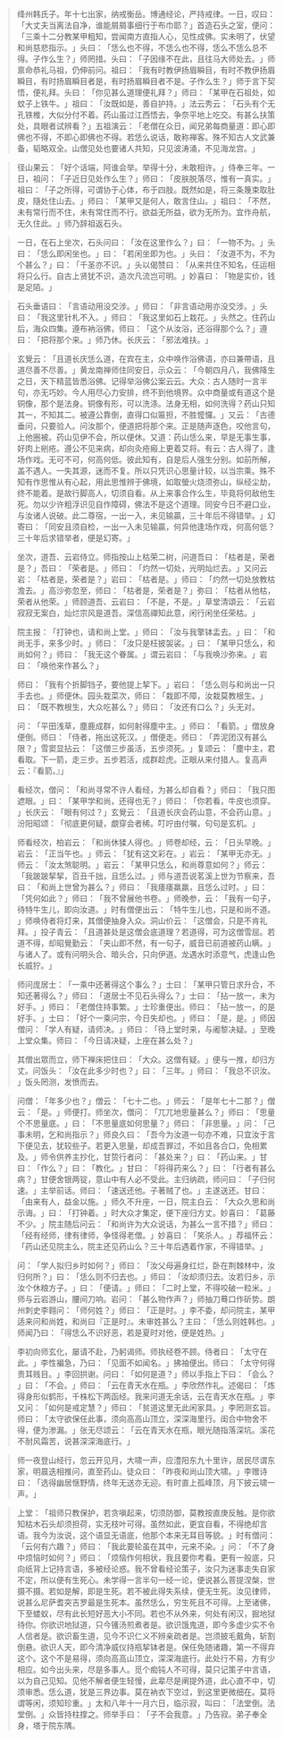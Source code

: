 > 绛州韩氏子。年十七出家，纳戒衡岳。博通经论，严持戒律。一日，叹曰：​「大丈夫当离法自净，谁能屑屑事细行于布巾耶？​」首造石头之室，便问：​「三乘十二分教某甲粗知，尝闻南方直指人心，见性成佛。实未明了，伏望和尚慈悲指示。​」头曰：​「恁么也不得，不恁么也不得，恁么不恁么总不得。子作么生？​」师罔措。头曰：​「子因缘不在此，且往马大师处去。​」师禀命恭礼马祖，仍伸前问。祖曰：​「我有时教伊扬眉瞬目，有时不教伊扬眉瞬目，有时扬眉瞬目者是，有时扬眉瞬目者不是。子作么生？​」师于言下契悟，便礼拜。头曰：​「你见甚么道理便礼拜？​」师曰：​「某甲在石祖处，如蚊子上铁牛。​」祖曰：​「汝既如是，善自护持。​」法云秀云：​「石头有个无孔铁椎，大似分付不着。药山虽过江西悟去，争奈平地上吃交。有甚么扶策处，具眼者试辨看？​」五祖演云：​「老僧在众日，闻兄弟每商量道：即心即佛也不得，不即心即佛也不得。若恁么说话，敢称禅客。殊不知古人文武兼备，韬略双全。山僧见处也要诸人共知，只见波涛涌，不见海龙宫。​」

> 径山果云：​「好个话端，阿谁会举。举得十分，未敢相许。​」侍奉三年。一日，祖问：​「子近日见处作么生？​」师曰：​「皮肤脱落尽，惟有一真实。​」祖曰：​「子之所得，可谓协于心体，布于四肢。既然如是，将三条篾束取肚皮，隨处住山去。​」师曰：​「某甲又是何人，敢言住山。​」祖曰：​「不然，未有常行而不住，未有常住而不行。欲益无所益，欲为无所为。宜作舟航，无久住此。​」师乃辞祖返石头。

> 一日，在石上坐次，石头问曰：​「汝在这里作么？​」曰：​「一物不为。​」头曰：​「恁么即闲坐也。​」曰：​「若闲坐即为也。​」头曰：​「汝道不为，不为个甚么？​」曰：​「千圣亦不识。​」头以偈赞曰：​「从来共住不知名，任运相将只么行。自古上贤犹不识，造次凡流岂可明。​」妙喜曰：​「物是实价，钱是足陌。​」

> 石头垂语曰：​「言语动用没交涉。​」师曰：​「非言语动用亦没交涉。​」头曰：​「我这里针札不入。​」师曰：​「我这里如石上栽花。​」头然之。住药山后，海众四集。遵布衲浴佛，师曰：​「这个从汝浴，还浴得那个么？​」遵曰：​「把将那个来。​」师乃休。长庆云：​「邪法难扶。​」

> 玄覺云：​「且道长庆恁么道，在宾在主，众中唤作浴佛语，亦曰兼帶语，且道尽善不尽善。​」黄龙南禅师住同安日，示众云：​「今朝四月八，我佛降生之日，天下精蓝皆悉浴佛。记得举浴佛公案云云。大众：古人随时一言半句，亦无巧妙。今人用尽心力安排，终不到他境界。众中商量或有道这个是铜像，那个是法身。铜像有形，可以洗涤。法身无相，如何洗得？药山只知其一，不知其二。被遵公靠倒，直得口似匾担，不胜懡㦬。​」又云：​「古德垂问，只要验人。问汝那个，便道把将那个来。正是随声逐色，咬他言句，上他圈被。药山见伊不会，所以便休。又道：药山恁么来，早是无事生事，好肉上剜疮。遵公不见来病，却向灸疮瘢上更着艾将。有云：古人得了，逢场作戏。无可不可，何高何低。彼此知有，自是后人强生分别。如前所解，盖不遇人。一失其源，迷而不复。所以只凭识心思量计较，以当宗乘。殊不知有作思惟从有心起，用此思惟辨于佛境，如取螢火烧须弥山，纵经尘劫，终不能着。是故行脚高人，切须自看。从上来事合作么生，毕竟将何敌他生死。勿以少许粗浮识见自作障碍，佛法不是这个道理。同安今日不避口业，与汝诸人说破。此二尊宿，一出一入，未见输贏，三十年后不得错举。​」幻寄曰：​「同安且须自检，一出一入未见输贏，何异他逢场作戏，何高何低？三十年后求错举者，便是幻寄。​」

> 坐次，道吾、云岩侍立。师指按山上枯荣二树，问道吾曰：​「枯者是，荣者是？​」吾曰：​「荣者是。​」师曰：​「灼然一切处，光明灿烂去。​」又问云岩：​「枯者是，荣者是？​」岩曰：​「枯者是。​」师曰：​「灼然一切处放教枯澹去。​」高沙弥忽至，师曰：​「枯者是，荣者是？​」弥曰：​「枯者从他枯，荣者从他荣。​」师顾道吾、云岩曰：​「不是，不是。​」草堂清頌云：​「云岩寂寂无案白，灿烂宗风是道吾。深信高禪知此意，闲行闲坐任荣枯。​」

> 院主报：​「打钟也，请和尚上堂。​」师曰：​「汝与我擎钵盂去。​」曰：​「和尚无手，来多少时。​」师曰：​「汝只是枉披袈裟。​」曰：​「某甲只恁么，和尚如何？​」师曰：​「我无这个眷属。​」谓云岩曰：​「与我唤沙弥来。​」岩曰：​「唤他来作甚么？​」

> 师曰：​「我有个折脚铛子，要他提上挈下。​」岩曰：​「恁么则与和尚出一只手去也。​」师便休。园头栽菜次，师曰：​「栽即不障，汝栽莫教根生。​」曰：​「既不教根生，大众吃甚么？​」师曰：​「汝还有口么？​」头无对。

> 问：​「平田浅草，塵鹿成群，如何射得塵中主。​」师曰：​「看箭。​」僧放身便倒。师曰：​「侍者，拖出这死汉。​」僧便走。师曰：​「弄泥团汉有甚么限？​」雪窦显拈云：​「这僧三步虽活，五步须死。​」复颂云：​「塵中主，君看取。下一箭，走三步。五步若活，成群趁虎。正眼从来付猎人。复高声云：『看箭。』」

> 看经次，僧问：​「和尚寻常不许人看经，为甚么却自看？​」师曰：​「我只图遮眼。​」曰：​「某甲学和尚，还得也无？​」师曰：​「你若看，牛皮也须穿。​」长庆云：​「眼有何过？​」玄覺云：​「且道长庆会药山意，不会药山意。​」汾阳昭颂：​「彻底更何疑，覷穿会者稀。叮咛由付嘱，句句是玄机。​」

> 师看经次，柏岩云：​「和尚休猱人得也。​」师卷却经，云：​「日头早晚。​」岩云：​「正当午也。​」师云：​「犹有这文彩在。​」岩云：​「某甲无亦无。​」师云：​「汝太煞聪明。​」岩云：​「某甲只恁么，和尚尊意如何？​」师云：​「我跛跛挈挈，百丑千拙，且恁么过。​」师与道吾说茗溪上世为节察来，吾曰：​「和尚上世曾为甚么？​」师曰：​「我痿痿羸羸，且恁么过时。​」曰：​「凭何如此？​」师曰：​「我不曾展他书卷。​」师晚参，云：​「我有一句子，待特牛生儿，即向汝道。​」时有僧便出云：​「特牛生儿也，只是和尚不道。​」师唤侍者将灯来，其僧便抽身入众。洞山价云：​「这僧会，只是不肯礼拜。​」投子青云：​「且道甚处是这僧会底道理？若道得，可为这僧雪屈。若道不得，却昭覺勤云：​「夹山即不然，有一句子，威音已前道被药山瞒。​」与诸人了。或有问明头合、暗头合，只向伊道。龙遇水时添意气，虎逢山色长威狞。​」

> 师问庞居士：​「一乘中还著得这个事么？​」士曰：​「某甲只管日求升合，不知还著得么？​」师曰：​「道居士不见石头得么？​」士曰：​「拈一放一，未为好手。​」师曰：​「老僧住持事繁。​」士珍重便出。师曰：​「拈一放一，的是好手。​」士曰：​「好个一乘问宗，今日失却也。​」师曰：​「是，是。​」师因僧问：​「学人有疑，请师决。​」师曰：​「待上堂时来，与阇黎决疑。​」至晚上堂众集。师曰：​「今日请决疑，上座在甚么处？​」

> 其僧出眾而立，师下禅床把住曰：​「大众。这僧有疑。​」便与一推，却归方丈。问饭头：​「汝在此多少时也？​」曰：​「三年。​」师曰：​「我总不识汝。​」饭头罔测，发愤而去。

> 问僧：​「年多少也？​」僧云：​「七十二也。​」师云：​「是年七十二那？​」僧云：​「是。​」师便打。师坐次，僧问：​「兀兀地思量甚么？​」师曰：​「思量个不思量底。​」曰：​「不思量底如何思量？​」师曰：​「非思量。​」问：​「己事未明，乞和尚指示？​」师良久曰：​「吾今为汝道一句亦不难，只宜汝于言下便见去，犹较些子。若更入思量，却成吾罪过，不如且各合口，免相累及。​」师令供养主抄化，甘贽行者问：​「甚处来？​」曰：​「药山来。​」甘曰：​「作么？​」曰：​「教化。​」甘曰：​「将得药来么？​」曰：​「行者有甚么病？​」甘便舍银两锭，意山中有人必不受此。主归纳疏，师问曰：​「子归何速。​」主举前话。师曰：​「速送还他。子著贼了也。​」主遂送还。甘曰：​「由来有人，益金以施。​」师久不升座，一日，院主白云：​「大众久思和尚示诲。​」曰：​「打钟着。​」时大众才集定，便下座归方丈。妙喜曰：​「葛藤不少。​」院主随后问云：​「和尚许为大众说话，为甚么一言不措？​」师曰：​「经有经师，律有律师，争怪得老僧。​」妙喜曰：​「笑杀人。​」荐福怀云：​「药山还见院主么，院主还见药山么？三十年后遇着作家，不得错举。​」

> 问：​「学人拟归乡时如何？​」师曰：​「汝父母遍身红烂，卧在荆棘林中，汝归何所？​」曰：​「恁么则不归去也。​」师曰：​「汝却须归去。汝若归乡，示汝个休粮方子。​」曰：​「便请。​」师曰：​「二时上堂，不得咬破一粒米。​」师与云岩游山，腰间刀响。岩问：​「甚么物作声？​」师抽刀蓦口作斫势。朗州刺史李翱问：​「师何姓？​」师曰：​「正是时。​」李不委，却问院主，某甲适来问和尚姓，和尚曰『正是时』。未审姓甚么？主曰：​「恁么则姓韩也。​」师闻乃曰：​「得恁么不识好恶，若是夏时对他，便是姓热。​」

> 李初向师玄化，屡请不赴，乃躬谒师。师执经卷不顾。侍者曰：​「太守在此。​」李性褊急，乃曰：​「见面不如闻名。​」拂袖便出。师曰：​「太守何得贵耳贱目。​」李回拱谢。问曰：​「如何是道？​」师以手指上下曰：​「会么？​」曰：​「不会。​」师曰：​「云在青天水在瓶。​」李欣然作礼。述偈曰：​「炼得身形似鹤形，千株松下两函经。我来问道无余话，云在青天水在瓶。​」李又问：​「如何是戒定慧？​」师曰：​「贫道这里无此闲家具。​」李罔测玄旨。师曰：​「太守欲保任此事，须向高高山顶立，深深海里行。闺合中物舍不得，便为渗漏。​」张无尽颂云：​「云在青天水在瓶，眼光随指落深坑。溪花不耐风霜苦，说甚深深海底行。​」

> 师一夜登山经行，忽云开见月，大啸一声，应澧阳东九十里许，居民尽谓东家，明晨迭相推问，直至药山。徒众曰：​「昨夜和尚山顶大啸。​」李赠诗曰：​「选得幽居惬野情，终年无送亦无迎。有时直上孤峰顶，月下披云啸一声。​」

> 上堂：​「祖师只教保护，若贪嗔起来，切须防御，莫教按直庚反触。是你欲知枯木石头却须担荷，实无枝叶可得。虽然如此，更宜自看，不得绝却言语。我今为汝说，这个语显无语底，他那个本来无耳目等貌。​」时有僧问：​「云何有六趣？​」师曰：​「我此要轮虽在其中，元来不染。​」问：​「不了身中烦恼时如何？​」师曰：​「烦恼作何相状，我且要你考看。更有一般底，只向纸背上记持言语，多被经论惑。我不曾看经论策子，汝只为迷事走失自家不定，所以便有生死心。未学得一言半句一经一论，便说甚么菩提涅槃，世摄不摄。若如是解，即是生死。若不被此得失系续，便无生死。汝见律师，说甚么尼萨耆突吉罗最是生死本。虽然恁么，穷生死且不可得。上至诸佛，下至蝼蚁，尽有此长短好恶大小不同。若也不从外来，何处有闲汉，掘地狱待你。你欲识地狱道，只今镬汤煎煮者是。欲识饿鬼道，即今多虚少实不令人信者是。欲识畜生道，见今不识仁义不辨亲疏者是。岂须披毛戴角，斩割倒悬。欲识人天，即今清净威仪持瓶挈钵者是。保任免随诸趣，第一不得弃这个。这个不是易得，须向高高山顶立，深深海底行。此处行不易，方有少相应。如今出头来，尽是多事人。觅个痴钝人不可得，莫只记策子中言语，以为自己见知。见他不解者便生轻慢，此辈尽是阐提外道，此心直不中，切须审悉。恁么道，犹是三界边事。莫在衲衣下空过，到这里更微细在。莫将谓等闲，须知珍重。​」太和八年十一月六日，临示寂，叫曰：​「法堂倒。法堂倒。​」众皆持柱撑之。师举手曰：​「子不会我意。​」乃告寂。弟子奉全身，塔于院东隅。



